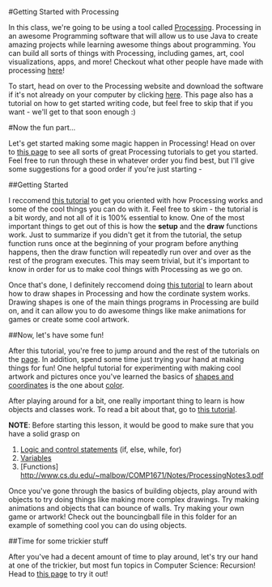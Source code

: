 #Getting Started with Processing

In this class, we're going to be using a tool called [Processing](https://processing.org/). Processing in an awesome Programming software that will allow us to use Java to create amazing projects while learning awesome things about programming. You can build all sorts of things with Processing, including games, art, cool visualizations, apps, and more! Checkout what other people have made with processing [here](http://www.openprocessing.org/)!


To start, head on over to the Processing website and download the software if it's not already on your computer by clicking [here](https://processing.org/tutorials/gettingstarted/). This page also has a tutorial on how to get started writing code, but feel free to skip that if you want - we'll get to that soon enough :)

#Now the fun part...


Let's get started making some magic happen in Processing! Head on over to [this page](https://processing.org/tutorials/) to see all sorts of great Processing tutorials to get you started. Feel free to run through these in whatever order you find best, but I'll give some suggestions for a good order if you're just starting - 

##Getting Started


I reccomend [this tutorial](https://processing.org/tutorials/overview/) to get you oriented with how Processing works and some of the cool things you can do with it. Feel free to skim - the tutorial is a bit wordy, and not all of it is 100% essential to know. One of the most important things to get out of this is how the **setup** and the **draw** functions work. Just to summarize if you didn't get it from the tutorial, the setup function runs once at the beginning of your program before anything happens, then the draw function will repeatedly run over and over as the rest of the program executes. This may seem trivial, but it's important to know in order for us to make cool things with Processing as we go on.

Once that's done, I definitely reccomend doing [this tutorial](https://processing.org/tutorials/drawing/) to learn about how to draw shapes in Processing and how the cordinate system works. Drawing shapes is one of the main things programs in Processing are build on, and it can allow you to do awesome things like make animations for games or create some cool artwork.

##Now, let's have some fun!

After this tutorial, you're free to jump around and the rest of the tutorials on the [page](https://processing.org/tutorials/). In addition, spend some time just trying your hand at making things for fun! One helpful tutorial for experimenting with making cool artwork and pictures once you've learned the basics of [shapes and coordinates](https://processing.org/tutorials/drawing/) is the one about [color](https://processing.org/tutorials/color/).

After playing around for a bit, one really important thing to learn is how objects and classes work. To read a bit about that, go to [this tutorial](https://processing.org/tutorials/objects/).

**NOTE**: Before starting this lesson, it would be good to make sure that you have a solid grasp on

1. [Logic and control statements](https://github.com/StreetCodeAcademy/programming-fundamentals/tree/master/karel-controlflow) (if, else, while, for)
2. [Variables](https://github.com/StreetCodeAcademy/programming-fundamentals/tree/master/processing-variables)
3. [Functions] http://www.cs.du.edu/~malbow/COMP1671/Notes/ProcessingNotes3.pdf 

Once you've gone through the basics of building objects, play around with objects to try doing things like making more complex drawings. Try making animations and objects that can bounce of walls. Try making your own game or artwork! Check out the bouncingball file in this folder for an example of something cool you can do using objects.

##Time for some trickier stuff

After you've had a decent amount of time to play around, let's try our hand at one of the trickier, but most fun topics in Computer Science: Recursion! Head to [this page](http://natureofcode.com/book/chapter-8-fractals/) to try it out!

